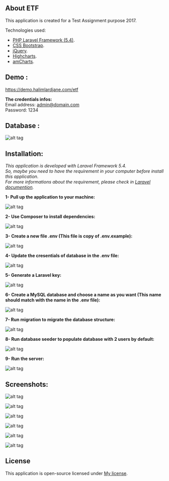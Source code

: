 ## About ETF
This application is created for a Test Assignment purpose 2017.

Technologies used:

- [PHP Laravel Framework (5.4)](https://laravel.com/).
- [CSS Bootstrap](http://getbootstrap.com/).
- [jQuery](https://jquery.com/).
- [Highcharts](https://www.highcharts.com/).
- [amCharts](https://www.amcharts.com/).

## Demo : 
https://demo.halimlardjane.com/etf

**The credentials infos:**<br>
Email address: admin@domain.com<br>
Password: 1234

## Database : 

![alt tag](https://github.com/halimus/etf/blob/master/public/images/mpd.png)


## Installation: 
*This application is developed with Laravel Framework 5.4.<br>
So, maybe you need to have the requirement in your computer before install this application.<br>
For more informations about the requirement, please check in [Laravel documention](https://laravel.com/docs/5.4#server-requirements).<br>*

**1- Pull up the application to your machine:**

![alt tag](https://github.com/halimus/etf/blob/master/public/images/install/1.jpg)

**2- Use Composer to install dependencies:**

![alt tag](https://github.com/halimus/etf/blob/master/public/images/install/2.jpg)


**3- Create a new file .env (This file is copy of .env.example):**

![alt tag](https://github.com/halimus/etf/blob/master/public/images/install/3.jpg)

    
**4- Update the cresentials of database in the .env file:**

![alt tag](https://github.com/halimus/etf/blob/master/public/images/install/4.jpg)
    

**5- Generate a Laravel key:**

![alt tag](https://github.com/halimus/etf/blob/master/public/images/install/5.jpg)

**6- Create a MySQL database and choose a name as you want (This name should match with the name in the .env file):**

![alt tag](https://github.com/halimus/etf/blob/master/public/images/install/6.jpg)


**7- Run migration to migrate the database structure:**

![alt tag](https://github.com/halimus/etf/blob/master/public/images/install/7.jpg)


**8- Run database seeder to populate database with 2 users by default:**

![alt tag](https://github.com/halimus/etf/blob/master/public/images/install/8.jpg)


**9- Run the server:**

![alt tag](https://github.com/halimus/etf/blob/master/public/images/install/9.jpg)


## Screenshots: 

![alt tag](https://github.com/halimus/etf/blob/master/public/images/install/10.jpg)


![alt tag](https://github.com/halimus/etf/blob/master/public/images/install/11.jpg)


![alt tag](https://github.com/halimus/etf/blob/master/public/images/install/12.jpg)


![alt tag](https://github.com/halimus/etf/blob/master/public/images/install/13.jpg)


![alt tag](https://github.com/halimus/etf/blob/master/public/images/install/14.jpg)


![alt tag](https://github.com/halimus/etf/blob/master/public/images/install/15.jpg)



## License

This application is open-source licensed under [My license](http://halim.lardjane.com/).

